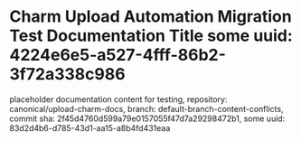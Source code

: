 # Charm Upload Automation Migration Test Documentation Title some uuid: 4224e6e5-a527-4fff-86b2-3f72a338c986
 placeholder documentation content for testing,  repository: canonical/upload-charm-docs,  branch: default-branch-content-conflicts,  commit sha: 2f45d4760d599a79e0157055f47d7a29298472b1,  some uuid: 83d2d4b6-d785-43d1-aa15-a8b4fd431eaa